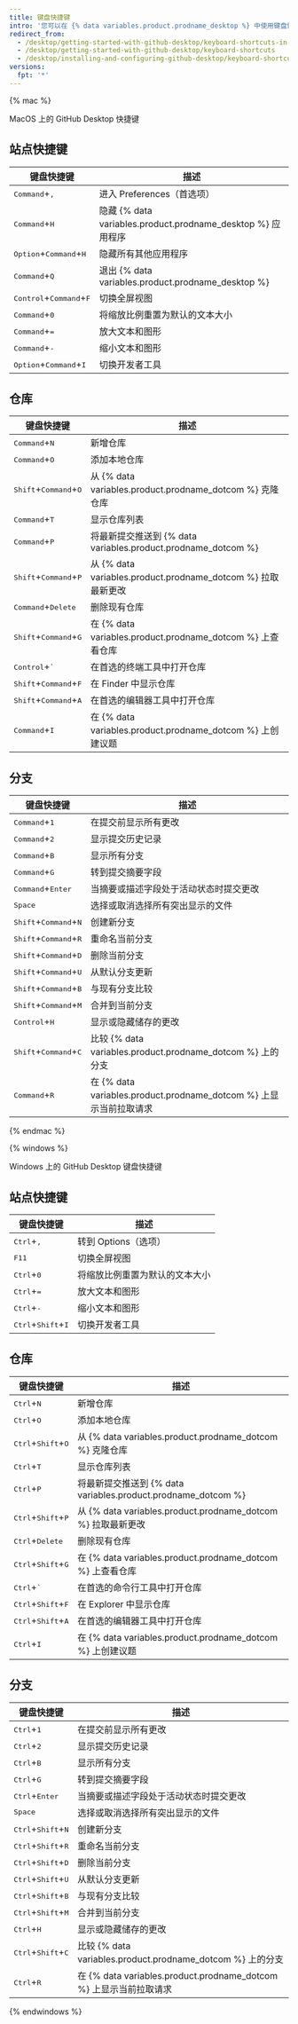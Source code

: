 ```yaml
---
title: 键盘快捷键
intro: '您可以在 {% data variables.product.prodname_desktop %} 中使用键盘快捷键。'
redirect_from:
  - /desktop/getting-started-with-github-desktop/keyboard-shortcuts-in-github-desktop
  - /desktop/getting-started-with-github-desktop/keyboard-shortcuts
  - /desktop/installing-and-configuring-github-desktop/keyboard-shortcuts
versions:
  fpt: '*'
---
```


{% mac %}

MacOS 上的 GitHub Desktop 快捷键

## 站点快捷键

| 键盘快捷键                                              | 描述                                                    |
| -------------------------------------------------- | ----------------------------------------------------- |
| <kbd>Command</kbd>+<kbd>,</kbd>                    | 进入 Preferences（首选项）                                   |
| <kbd>Command</kbd>+<kbd>H</kbd>                    | 隐藏 {% data variables.product.prodname_desktop %} 应用程序 |
| <kbd>Option</kbd>+<kbd>Command</kbd>+<kbd>H</kbd>  | 隐藏所有其他应用程序                                            |
| <kbd>Command</kbd>+<kbd>Q</kbd>                    | 退出 {% data variables.product.prodname_desktop %}
| <kbd>Control</kbd>+<kbd>Command</kbd>+<kbd>F</kbd> | 切换全屏视图                                                |
| <kbd>Command</kbd>+<kbd>0</kbd>                    | 将缩放比例重置为默认的文本大小                                       |
| <kbd>Command</kbd>+<kbd>=</kbd>                    | 放大文本和图形                                               |
| <kbd>Command</kbd>+<kbd>-</kbd>                    | 缩小文本和图形                                               |
| <kbd>Option</kbd>+<kbd>Command</kbd>+<kbd>I</kbd>  | 切换开发者工具                                               |

## 仓库

| 键盘快捷键                                            | 描述                                                    |
| ------------------------------------------------ | ----------------------------------------------------- |
| <kbd>Command</kbd>+<kbd>N</kbd>                  | 新增仓库                                                  |
| <kbd>Command</kbd>+<kbd>O</kbd>                  | 添加本地仓库                                                |
| <kbd>Shift</kbd>+<kbd>Command</kbd>+<kbd>O</kbd> | 从 {% data variables.product.prodname_dotcom %} 克隆仓库   |
| <kbd>Command</kbd>+<kbd>T</kbd>                  | 显示仓库列表                                                |
| <kbd>Command</kbd>+<kbd>P</kbd>                  | 将最新提交推送到 {% data variables.product.prodname_dotcom %}
| <kbd>Shift</kbd>+<kbd>Command</kbd>+<kbd>P</kbd> | 从 {% data variables.product.prodname_dotcom %} 拉取最新更改 |
| <kbd>Command</kbd>+<kbd>Delete</kbd>             | 删除现有仓库                                                |
| <kbd>Shift</kbd>+<kbd>Command</kbd>+<kbd>G</kbd> | 在 {% data variables.product.prodname_dotcom %} 上查看仓库  |
| <kbd>Control</kbd>+<kbd>&grave;</kbd>            | 在首选的终端工具中打开仓库                                         |
| <kbd>Shift</kbd>+<kbd>Command</kbd>+<kbd>F</kbd> | 在 Finder 中显示仓库                                        |
| <kbd>Shift</kbd>+<kbd>Command</kbd>+<kbd>A</kbd> | 在首选的编辑器工具中打开仓库                                        |
| <kbd>Command</kbd>+<kbd>I</kbd>                  | 在 {% data variables.product.prodname_dotcom %} 上创建议题  |

## 分支

| 键盘快捷键                                            | 描述                                                       |
| ------------------------------------------------ | -------------------------------------------------------- |
| <kbd>Command</kbd>+<kbd>1</kbd>                  | 在提交前显示所有更改                                               |
| <kbd>Command</kbd>+<kbd>2</kbd>                  | 显示提交历史记录                                                 |
| <kbd>Command</kbd>+<kbd>B</kbd>                  | 显示所有分支                                                   |
| <kbd>Command</kbd>+<kbd>G</kbd>                  | 转到提交摘要字段                                                 |
| <kbd>Command</kbd>+<kbd>Enter</kbd>              | 当摘要或描述字段处于活动状态时提交更改                                      |
| <kbd>Space</kbd>                                 | 选择或取消选择所有突出显示的文件                                         |
| <kbd>Shift</kbd>+<kbd>Command</kbd>+<kbd>N</kbd> | 创建新分支                                                    |
| <kbd>Shift</kbd>+<kbd>Command</kbd>+<kbd>R</kbd> | 重命名当前分支                                                  |
| <kbd>Shift</kbd>+<kbd>Command</kbd>+<kbd>D</kbd> | 删除当前分支                                                   |
| <kbd>Shift</kbd>+<kbd>Command</kbd>+<kbd>U</kbd> | 从默认分支更新                                                  |
| <kbd>Shift</kbd>+<kbd>Command</kbd>+<kbd>B</kbd> | 与现有分支比较                                                  |
| <kbd>Shift</kbd>+<kbd>Command</kbd>+<kbd>M</kbd> | 合并到当前分支                                                  |
| <kbd>Control</kbd>+<kbd>H</kbd>                  | 显示或隐藏储存的更改                                               |
| <kbd>Shift</kbd>+<kbd>Command</kbd>+<kbd>C</kbd> | 比较 {% data variables.product.prodname_dotcom %} 上的分支     |
| <kbd>Command</kbd>+<kbd>R</kbd>                  | 在 {% data variables.product.prodname_dotcom %} 上显示当前拉取请求 |

{% endmac %}

{% windows %}

Windows 上的 GitHub Desktop 键盘快捷键

## 站点快捷键

| 键盘快捷键                                         | 描述              |
| --------------------------------------------- | --------------- |
| <kbd>Ctrl</kbd>+<kbd>,</kbd>                  | 转到 Options（选项）  |
| <kbd>F11</kbd>                                | 切换全屏视图          |
| <kbd>Ctrl</kbd>+<kbd>0</kbd>                  | 将缩放比例重置为默认的文本大小 |
| <kbd>Ctrl</kbd>+<kbd>=</kbd>                  | 放大文本和图形         |
| <kbd>Ctrl</kbd>+<kbd>-</kbd>                  | 缩小文本和图形         |
| <kbd>Ctrl</kbd>+<kbd>Shift</kbd>+<kbd>I</kbd> | 切换开发者工具         |

## 仓库

| 键盘快捷键                                         | 描述                                                    |
| --------------------------------------------- | ----------------------------------------------------- |
| <kbd>Ctrl</kbd>+<kbd>N</kbd>                  | 新增仓库                                                  |
| <kbd>Ctrl</kbd>+<kbd>O</kbd>                  | 添加本地仓库                                                |
| <kbd>Ctrl</kbd>+<kbd>Shift</kbd>+<kbd>O</kbd> | 从 {% data variables.product.prodname_dotcom %} 克隆仓库   |
| <kbd>Ctrl</kbd>+<kbd>T</kbd>                  | 显示仓库列表                                                |
| <kbd>Ctrl</kbd>+<kbd>P</kbd>                  | 将最新提交推送到 {% data variables.product.prodname_dotcom %}
| <kbd>Ctrl</kbd>+<kbd>Shift</kbd>+<kbd>P</kbd> | 从 {% data variables.product.prodname_dotcom %} 拉取最新更改 |
| <kbd>Ctrl</kbd>+<kbd>Delete</kbd>             | 删除现有仓库                                                |
| <kbd>Ctrl</kbd>+<kbd>Shift</kbd>+<kbd>G</kbd> | 在 {% data variables.product.prodname_dotcom %} 上查看仓库  |
| <kbd>Ctrl</kbd>+<kbd>&grave;</kbd>            | 在首选的命令行工具中打开仓库                                        |
| <kbd>Ctrl</kbd>+<kbd>Shift</kbd>+<kbd>F</kbd> | 在 Explorer 中显示仓库                                      |
| <kbd>Ctrl</kbd>+<kbd>Shift</kbd>+<kbd>A</kbd> | 在首选的编辑器工具中打开仓库                                        |
| <kbd>Ctrl</kbd>+<kbd>I</kbd>                  | 在 {% data variables.product.prodname_dotcom %} 上创建议题  |

## 分支

| 键盘快捷键                                         | 描述                                                       |
| --------------------------------------------- | -------------------------------------------------------- |
| <kbd>Ctrl</kbd>+<kbd>1</kbd>                  | 在提交前显示所有更改                                               |
| <kbd>Ctrl</kbd>+<kbd>2</kbd>                  | 显示提交历史记录                                                 |
| <kbd>Ctrl</kbd>+<kbd>B</kbd>                  | 显示所有分支                                                   |
| <kbd>Ctrl</kbd>+<kbd>G</kbd>                  | 转到提交摘要字段                                                 |
| <kbd>Ctrl</kbd>+<kbd>Enter</kbd>              | 当摘要或描述字段处于活动状态时提交更改                                      |
| <kbd>Space</kbd>                              | 选择或取消选择所有突出显示的文件                                         |
| <kbd>Ctrl</kbd>+<kbd>Shift</kbd>+<kbd>N</kbd> | 创建新分支                                                    |
| <kbd>Ctrl</kbd>+<kbd>Shift</kbd>+<kbd>R</kbd> | 重命名当前分支                                                  |
| <kbd>Ctrl</kbd>+<kbd>Shift</kbd>+<kbd>D</kbd> | 删除当前分支                                                   |
| <kbd>Ctrl</kbd>+<kbd>Shift</kbd>+<kbd>U</kbd> | 从默认分支更新                                                  |
| <kbd>Ctrl</kbd>+<kbd>Shift</kbd>+<kbd>B</kbd> | 与现有分支比较                                                  |
| <kbd>Ctrl</kbd>+<kbd>Shift</kbd>+<kbd>M</kbd> | 合并到当前分支                                                  |
| <kbd>Ctrl</kbd>+<kbd>H</kbd>                  | 显示或隐藏储存的更改                                               |
| <kbd>Ctrl</kbd>+<kbd>Shift</kbd>+<kbd>C</kbd> | 比较 {% data variables.product.prodname_dotcom %} 上的分支     |
| <kbd>Ctrl</kbd>+<kbd>R</kbd>                  | 在 {% data variables.product.prodname_dotcom %} 上显示当前拉取请求 |

{% endwindows %}
